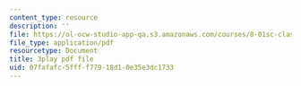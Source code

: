 ```yaml
---
content_type: resource
description: ''
file: https://ol-ocw-studio-app-qa.s3.amazonaws.com/courses/8-01sc-classical-mechanics-fall-2016/07fafafc5ffff77918d10e35e3dc1733_6-7BOpZ2k04.pdf
file_type: application/pdf
resourcetype: Document
title: 3play pdf file
uid: 07fafafc-5fff-f779-18d1-0e35e3dc1733
---
```

